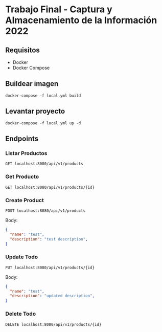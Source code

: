 
# Trabajo Final - Captura y Almacenamiento de la Información 2022

## Requisitos

* Docker
* Docker Compose

## Buildear imagen

```
docker-compose -f local.yml build
```

## Levantar proyecto

```
docker-compose -f local.yml up -d
```

## Endpoints

### Listar Productos

```
GET localhost:8080/api/v1/products
```

### Get Producto

```
GET localhost:8080/api/v1/products/{id}
```

### Create Product

```
POST localhost:8080/api/v1/products
```

Body:

```json
{
  "name": "test",
  "description": "test description",
}
```

### Update Todo

```
PUT localhost:8080/api/v1/products/{id}
```

Body:

```json
{
  "name": "test",
  "description": "updated description",
}
```

### Delete Todo

```
DELETE localhost:8080/api/v1/products/{id}
```

